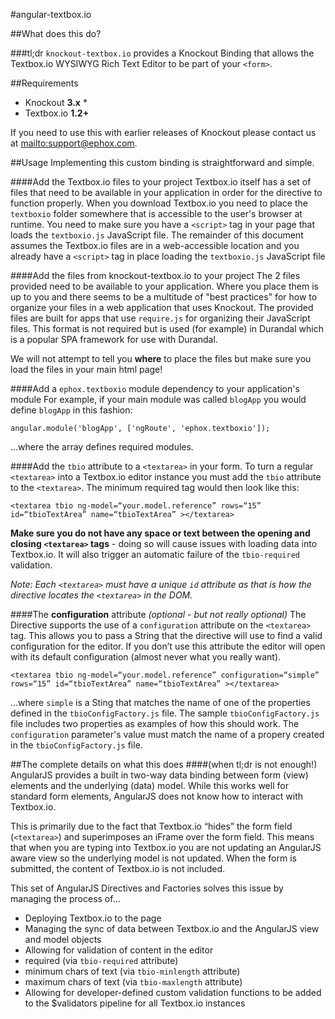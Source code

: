 #angular-textbox.io

##What does this do?

###tl;dr
`knockout-textbox.io` provides a Knockout Binding that allows the Textbox.io WYSIWYG Rich Text Editor to be part of your `<form>`.

##Requirements
* Knockout **3.x** *
* Textbox.io **1.2+**

If you need to use this with earlier releases of Knockout please contact us at <mailto:support@ephox.com>.

##Usage
Implementing this custom binding is straightforward and simple.

####Add the Textbox.io files to your project
Textbox.io itself has a set of files that need to be available in your application in order for the directive to function properly.  When you download Textbox.io you need to place the `textboxio` folder somewhere that is accessible to the user's browser at runtime.  You need to make sure you have a `<script>` tag in your page that loads the `textboxio.js` JavaScript file.  The remainder of this document assumes the Textbox.io files are in a web-accessible location and you already have a `<script>` tag in place loading the `textboxio.js` JavaScript file

####Add the files from knockout-textbox.io to your project
The 2 files provided need to be available to your application.  Where you place them is up to you and there seems to be a multitude of "best practices" for how to organize your files in a web application that uses Knockout.  The provided files are built for apps that use `require.js` for organizing their JavaScript files.  This format is not required but is used (for example) in Durandal which is a popular SPA framework for use with Durandal.

We will not attempt to tell you **where** to place the files but make sure you load the files in your main html page!

####Add a `ephox.textboxio` module dependency to your application's module
For example, if your main module was called `blogApp` you would define `blogApp` in this fashion:

`angular.module('blogApp', ['ngRoute', 'ephox.textboxio']);`

...where the array defines required modules.

####Add the `tbio` attribute to a `<textarea>` in your form.
To turn a regular `<textarea>` into a Textbox.io editor instance you must add the `tbio` attribute to the `<textarea>`.  The minimum required tag would then look like this:

`<textarea tbio ng-model=“your.model.reference” rows=“15” id=“tbioTextArea” name=“tbioTextArea” ></textarea>`

**Make sure you do not have any space or text between the opening and closing `<textarea>` tags** - doing so will cause issues with loading data into Textbox.io.  It will also trigger an automatic failure of the `tbio-required` validation.

*Note:  Each `<textarea>` must have a unique `id` attribute as that is how the directive locates the `<textarea>` in the DOM.*

####The **configuration** attribute *(optional - but not really optional)*
The Directive supports the use of a `configuration` attribute on the `<textarea>` tag.  This allows you to pass a String that the directive will use to find a valid configuration for the editor.  If you don’t use this attribute the editor will open with its default configuration (almost never what you really want).

`<textarea tbio ng-model=“your.model.reference” configuration=“simple” rows=“15” id=“tbioTextArea” name=“tbioTextArea” ></textarea>`

…where `simple` is a Sting that matches the name of one of the properties defined in the `tbioConfigFactory.js` file.  The sample `tbioConfigFactory.js` file includes two properties as examples of how this should work.  The `configuration` parameter's value must match the name of a propery created in the `tbioConfigFactory.js` file.


##The complete details on what this does
####(when tl;dr is not enough!)
AngularJS provides a built in two-way data binding between form (view) elements and the underlying (data) model.  While this works well for standard form elements, AngularJS does not know how to interact with Textbox.io.

This is primarily due to the fact that Textbox.io “hides” the form field (`<textarea>`) and superimposes an iFrame over the form field.  This means that when you are typing into Textbox.io you are not updating an AngularJS aware view so the underlying model is not updated.  When the form is submitted, the content of Textbox.io is not included.

This set of AngularJS Directives and Factories solves this issue by managing the process of...

* Deploying Textbox.io to the page
* Managing the sync of data between Textbox.io and the AngularJS view and model objects
* Allowing for validation of content in the editor
 * required (via `tbio-required` attribute)
 * minimum chars of text (via `tbio-minlength` attribute)
 * maximum chars of text (via `tbio-maxlength` attribute)
* Allowing for developer-defined custom validation functions to be added to the $validators pipeline for all Textbox.io instances

